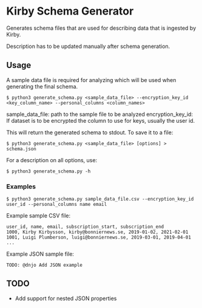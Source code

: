 # Kirby Schema Generator
Generates schema files that are used for describing data that is ingested by Kirby.

Description has to be updated manually after schema generation.

## Usage
A sample data file is required for analyzing which will be used when generating the final schema.
```
$ python3 generate_schema.py <sample_data_file> --encryption_key_id <key_column_name> --personal_columns <column_names> 
```
sample_data_file: path to the sample file to be analyzed
encryption_key_id: If dataset is to be encrypted the column to use for keys, usually the user id.

This will return the generated schema to stdout. To save it to a file:
```
$ python3 generate_schema.py <sample_data_file> [options] > schema.json
```


For a description on all options, use:
```
$ python3 generate_schema.py -h   
```

### Examples

```
$ python3 generate_schema.py sample_data_file.csv --encryption_key_id user_id --personal_columns name email
```


Example sample CSV file:
```
user_id, name, email, subscription_start, subscription_end
1000, Kirby Kirbysson, kirby@bonniernews.se, 2019-01-02, 2021-02-01
1001, Luigi Plumberson, luigi@bonniernews.se, 2019-03-01, 2019-04-01
...
```

Example JSON sample file:
```
TODO: @dnjo Add JSON example
```

## TODO
* Add support for nested JSON properties

